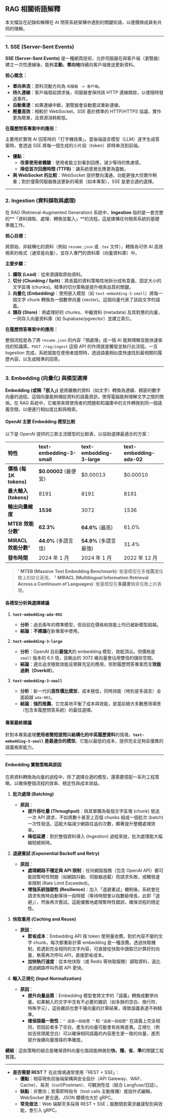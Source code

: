 ## RAG 相關術語解釋

本文檔旨在記錄和解釋在 AI 問答系統架構中遇到的關鍵術語，以便團隊成員有共同的理解。

---

### 1. SSE (Server-Sent Events)

**SSE (Server-Sent Events)** 是一種網頁技術，允許伺服器在與客戶端（瀏覽器）建立一次性連線後，能夠**主動、單向地**持續向客戶端推送更新資料。

**核心概念：**

-   **單向串流**：資料流動方向為 `伺服器 -> 客戶端`。
-   **持久連線**：客戶端發起請求後，伺服器會保持該 HTTP 連線開啟，以便隨時發送事件。
-   **自動重連**：如果連線中斷，瀏覽器會自動嘗試重新連線。
-   **輕量高效**：相較於 WebSocket，SSE 基於標準的 HTTP/HTTPS 協議，實作更為簡單，且資源消耗較低。

**在履歷問答專案中的應用：**

主要用於實現 AI 回答時的「打字機效果」。當後端語言模型（LLM）逐字生成答案時，會透過 SSE 將每一個生成的小片段（token）即時串流到前端。

-   **優點**：
    -   **改善使用者體驗**：使用者能立刻看到回應，減少等待的焦慮感。
    -   **降低首次回應時間 (TTFB)**：讓系統感覺反應更為靈敏。
-   **與 WebSocket 的比較**：WebSocket 提供雙向溝通，功能更強大但實作稍重；對於僅需伺服器推送更新的場景（如本專案），SSE 是更合適的選擇。

---

### 2. Ingestion (資料擷取與處理)

在 RAG (Retrieval-Augmented Generation) 系統中，**Ingestion** 指的是一套完整的**「資料擷取、處理、轉換並載入」**的流程。這是建構任何檢索系統的基礎準備工作。

**核心目標：**

將原始、非結構化的資料（例如 `resume.json` 或 `.tex` 文件），轉換為可供 AI 高效檢索的格式（通常是向量），並存入專門的資料庫（向量資料庫）中。

**主要步驟：**

1.  **讀取 (Load)**：從來源讀取原始資料。
2.  **切分 (Chunking / Split)**：將長篇的資料策略性地拆分成有意義、固定大小的文字區塊 (chunks)。精準的切分策略是提升檢索品質的關鍵。
3.  **向量化 (Embedding)**：使用嵌入模型（如 `text-embedding-3-small`）將每一個文字 chunk 轉換為一個數學向量 (vector)。這個向量代表了該段文字的語義。
4.  **儲存 (Store)**：將處理好的 chunks、中繼資料 (metadata) 及其對應的向量，一同存入向量資料庫（如 Supabase/pgvector）並建立索引。

**在履歷問答專案中的應用：**

整個流程是為了將 `resume.json` 的內容「預處理」成一個 AI 能夠理解並能快速查找的知識庫。`POST /rag/ingest` 這個 API 的作用就是觸發並執行此流程。一旦 Ingestion 完成，系統就能在使用者提問時，透過語義相似度快速找到最相關的履歷內容，以生成精準的回答。

---

### 3. Embedding (向量化) 與模型選擇

**Embedding (或稱「嵌入」)** 是將離散的資料（如文字）轉換為連續、稠密的數字向量的過程。這個向量能夠捕捉資料的語義資訊，使得電腦能夠理解文字之間的關係。在 RAG 系統中，它被用來將使用者的問題和知識庫中的文件轉換到同一個語義空間，以便進行相似度比較與檢索。

#### OpenAI 主要 Embedding 模型比較

以下是 OpenAI 提供的三款主流模型的比較表，以協助選擇最適合的方案：

| 特性 | **text-embedding-3-small** | **text-embedding-3-large** | **text-embedding-ada-02** |
| :--- | :--- | :--- | :--- |
| **價格 (每 1K tokens)** | **$0.00002** (最便宜) | $0.00013 | $0.00010 |
| **最大輸入 (tokens)** | 8191 | 8191 | 8191 |
| **輸出向量維度** | **1536** | 3072 | 1536 |
| **MTEB 效能分數**¹ | **62.3%** | **64.6%** (最高) | 61.0% |
| **MIRACL 效能分數**² | **44.0%** (多語言佳) | **54.9%** (多語言最強) | 31.4% |
| **發布時間** | 2024 年 1 月 | 2024 年 1 月 | 2022 年 12 月 |

> ¹ **MTEB (Massive Text Embedding Benchmark)**: 衡量模型在多種**英文**任務上的綜合表現。
> ² **MIRACL (Multilingual Information Retrieval Across a Continuum of Languages)**: 衡量模型在**多語言**檢索任務上的表現。

#### 各模型分析與選擇建議

1.  **`text-embedding-ada-002`**
    *   **分析**：過去兩年的標準模型，但目前在價格和效能上均已被新模型超越。
    *   **結論**：**不建議**在新專案中使用。

2.  **`text-embedding-3-large`**
    *   **分析**：OpenAI 目前**最強大**的 embedding 模型，效能頂尖。但價格是 `small` 版本的 6.5 倍，且輸出的 3072 維向量會佔用雙倍的儲存空間。
    *   **結論**：適合追求極致效能且預算充足的應用，但對履歷問答專案而言**效能過剩（Overkill）**。

3.  **`text-embedding-3-small`**
    *   **分析**：新一代的**高性價比模型**，成本極低，同時效能（特別是多語言）全面超越 `ada-002`。
    *   **結論**：**強烈推薦**。它完美地平衡了成本與效能，是當前絕大多數應用場景（包含本履歷問答系統）的最佳選擇。

#### 專案最終建議

針對本專案處理**使用者簡短提問**與**結構化的中英履歷資料**的情境，**`text-embedding-3-small` 是最適合的模型**。它能以最低的成本，提供完全足夠且優異的語義檢索能力。

---

#### Embedding 實務策略與原因

在將資料轉換為向量的過程中，除了選擇合適的模型，還需要搭配一系列工程策略，以確保整個流程的效率、穩定性與成本效益。

1.  **批次處理 (Batching)**
    *   **原因**：
        *   **提升吞吐量 (Throughput)**：與其單獨為每個文字區塊 (chunk) 發送一次 API 請求，不如將數十甚至上百個 chunks 組成一個批次 (batch) 一次性發送。這能大幅減少網路往返的次數，顯著提升整體處理效率。
        *   **降低延遲**：對於整個資料導入 (Ingestion) 過程來說，批次處理能大幅縮短總耗時。

2.  **退避重試 (Exponential Backoff and Retry)**
    *   **原因**：
        *   **處理網路不穩定與 API 限制**：任何網路服務（包含 OpenAI API）都可能因暫時性問題（如網路抖動、伺服器過載）而請求失敗，或觸發速率限制 (Rate Limit Exceeded)。
        *   **增強系統強韌性 (Resilience)**：加入「退避重試」機制後，系統會在請求失敗時自動等待一段時間（等待時間會以指數級增長，此即「退避」），然後再次嘗試。這能優雅地處理暫時性錯誤，確保流程的穩定性。

3.  **快取重用 (Caching and Reuse)**
    *   **原因**：
        *   **節省成本**：Embedding API 按 token 使用量收費。對於內容不變的文字 chunk，每次都重新計算 embedding 是一種浪費。透過快取機制，若遇到完全相同的文字內容，可直接從快取中讀取已計算好的向量，無需再次呼叫 API，直接節省成本。
        *   **加快執行速度**：從本地快取（或 Redis 等快取服務）讀取資料，遠比透過網路呼叫外部 API 更快。

4.  **輸入正規化 (Input Normalization)**
    *   **原因**：
        *   **提升向量品質**：Embedding 模型會將文字的「語義」轉換成數學向量。如果輸入的文字中含有不必要的雜訊（如多餘的空白、換行符、特殊字元），這些雜訊也會干擾向量的計算結果，導致語義表達不夠精準。
        *   **確保語義一致性**：`" 這是一段經歷 "` 和 `"這是一段經歷"` 在語義上完全相同，但因前者多了空白，產生的向量可能會有些微差異。正規化（例如去除頭尾空白）可以確保相同語義的內容產生更一致的向量，進而提升後續向量搜尋的準確度。

**總結**：這些策略的組合是確保資料向量化階段能夠做到**快、穩、省、準**的關鍵工程實踐。

---

- **是否需要 REST？** 在此情境通常使用「REST + SSE」：
  - **優點**：相容現有前後端架構與安全設計（API Gateway、WAF、Cache）、易測（curl/Postman）、可觀測性佳（結合 Langfuse/日誌）。
  - **缺點**：非雙向；若需即時指令（tool calls 主動推播）或協作式編輯，WebSocket 更合適。JSON 體積也大於 gRPC。
  - **常見做法**：Web 端聊天多採用 REST + SSE；服務間若需求嚴謹型別與效能，會引入 gRPC。